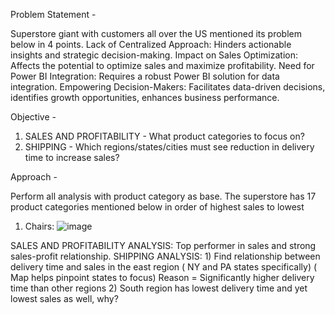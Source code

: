 Problem Statement -  

Superstore giant with customers all over the US mentioned its problem below in 4 points.
Lack of Centralized Approach: Hinders actionable insights and strategic decision-making.
Impact on Sales Optimization: Affects the potential to optimize sales and maximize profitability.
Need for Power BI Integration: Requires a robust Power BI solution for data integration.
Empowering Decision-Makers: Facilitates data-driven decisions, identifies growth opportunities, enhances business performance.



Objective -

1) SALES AND PROFITABILITY - What product categories to focus on? 
2) SHIPPING - Which regions/states/cities must see reduction in delivery time to increase sales?



Approach -

Perform all analysis with product category as base.
The superstore has 17 product categories mentioned below in order of highest sales to lowest

1) Chairs: ![image](https://github.com/pseudo7799/Power-BI-Projects/assets/156554807/c4bb583c-2638-440d-aa01-be8d42479b11)

SALES AND PROFITABILITY ANALYSIS: Top performer in sales and strong sales-profit relationship.
SHIPPING ANALYSIS: 1) Find relationship between delivery time and sales in the east region ( NY and PA states specifically) ( Map helps pinpoint states to focus) 
                      Reason = Significantly higher delivery time than other regions
                   2) South region has lowest delivery time and yet lowest sales as well, why? 
      



                    

